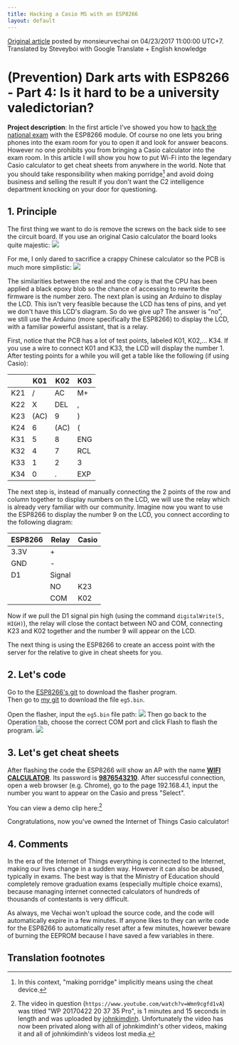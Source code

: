 ```yaml
---
title: Hacking a Casio MS with an ESP8266
layout: default
---
```


[Original article](http://arduino.vn/tutorial/1563-phong-chong-nghe-thuat-hac-am-voi-esp8266-phan-4-thu-khoa-dai-hoc-co-kho) posted by monsieurvechai on 04/23/2017 11:00:00 UTC+7. Translated by Steveyboi with Google Translate + English knowledge

# (Prevention) Dark arts with ESP8266 - Part 4: Is it hard to be a university valedictorian?
**Project description**:
In the first article I've showed you how to [hack the national exam](http://arduino.vn/tutorial/1549-phong-chong-nghe-thuat-hac-am-voi-esp8266-phan-3-thich-thi-deauth-thoai-ahihi) with the ESP8266 module.
Of course no one lets you bring phones into the exam room for you to open it and look for answer beacons. However no one prohibits you from bringing a Casio calculator into the exam room. In this article I will show you how to put Wi-Fi into
the legendary Casio calculator to get cheat sheets from anywhere in the world. Note that you should take responsibility when making porridge[^1] and avoid doing business and selling the result if you don't want the C2 intelligence department
knocking on your door for questioning.

## 1. Principle
The first thing we want to do is remove the screws on the back side to see the circuit board. If you use an original Casio calculator the board looks quite majestic:
![](http://k3.arduino.vn/img/2017/04/23/0/3674_81211213-1492898959-0-pcb-top.png)

For me, I only dared to sacrifice a crappy Chinese calculator so the PCB is much more simplistic:
![](http://k2.arduino.vn/img/2017/04/23/0/3689_88211213-1492899138-0-wp-20170308-17-19-31-pro.jpg)

The similarities between the real and the copy is that the CPU has been applied a black epoxy blob so the chance of accessing to rewrite the firmware is the number zero. The next plan is using an Arduino to display the LCD. This isn't very feasible
because the LCD has tens of pins, and yet we don't have this LCD's diagram. So do we give up? The answer is "no", we still use the Arduino (more specifically the ESP8266) to display the LCD, with a familiar powerful assistant, that is a relay.

First, notice that the PCB has a lot of test points, labeled K01, K02,... K34. If you use a wire to connect K01 and K33, the LCD will display the number 1. After testing points for a while you will get a table like the following (if using Casio):

| | K01 | K02 | K03 |
|--|--|--|--|
| K21 | / | AC | M+
| K22 | X | DEL | ,
| K23 |(AC) | 9 | )
| K24 | 6 | (AC) | (
| K31 | 5 | 8 | ENG
| K32 | 4 | 7 | RCL
| K33 | 1 | 2 | 3
| K34 | 0 | . | EXP

The next step is, instead of manually connecting the 2 points of the row and column together to display numbers on the LCD, we will use the relay which is already very familiar with our community. Imagine now you want to use the ESP8266 to display the
number 9 on the LCD, you connect according to the following diagram:

| ESP8266 | Relay | Casio
|--|--|--|
| 3.3V | +
| GND | -
| D1 | Signal
| | NO | K23
| | COM | K02

Now if we pull the D1 signal pin high (using the command `digitalWrite(5, HIGH)`), the relay will close the contact between NO and COM, connecting K23 and K02 together and the number 9 will appear on the LCD.

The next thing is using the ESP8266 to create an access point with the server for the relative to give in cheat sheets for you.

## 2. Let's code
Go to the [ESP8266's git](https://github.com/nodemcu/nodemcu-flasher) to download the flasher program.  
Then go to [my git](https://github.com/johnkimdinh/DADA-with-esp8266) to download the file `eg5.bin`.

Open the flasher, input the `eg5.bin` file path:
![](http://k3.arduino.vn/img/2017/02/06/0/3520_812450-1486350903-0-2.png)
Then go back to the Operation tab, choose the correct COM port and click Flash to flash the program.
![](http://k1.arduino.vn/img/2017/02/06/0/3560_123450-1486350986-0-3.png)

## 3. Let's get cheat sheets
After flashing the code the ESP8266 will show an AP with the name **<u>WIFI CALCULATOR</u>**. Its password is **<u>9876543210</u>**. After successful connection, open a web browser (e.g. Chrome), go to the page 192.168.4.1, input the number you want to
appear on the Casio and press "Select".

You can view a demo clip here:[^2]

Congratulations, now you've owned the Internet of Things Casio calculator!

## 4. Comments
In the era of the Internet of Things everything is connected to the Internet, making our lives change in a sudden way. However it can also be abused, typically in exams. The best way is that the Ministry of Education should completely remove graduation exams
(especially multiple choice exams), because managing internet connected calculators of hundreds of thousands of contestants is very difficult.

As always, me Vechai won't upload the source code, and the code will automatically expire in a few minutes. If anyone likes to they can write code for the ESP8266 to automatically reset after a few minutes, however beware of burning the EEPROM because I have saved
a few variables in there.

## Translation footnotes
[^1]: In this context, "making porridge" implicitly means using the cheat device.
[^2]: The video in question (`https://www.youtube.com/watch?v=Wmn9cgfd1vA`) was titled "WP 20170422 20 37 35 Pro", is 1 minutes and 15 seconds in length and was uploaded by [johnkimdinh](https://www.youtube.com/johnkimdinh). Unfortunately the video has now been privated along with all of johnkimdinh's other videos, making it and all of johnkimdinh's videos lost media.
